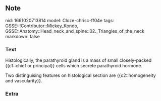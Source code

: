 ## Note
nid: 1661020713814
model: Cloze-chrisc-ff04e
tags: GSSE::!Contributor::Mickey_Kondo, GSSE::Anatomy::Head_neck_and_spine::02._Triangles_of_the_neck
markdown: false

### Text
Histologically, the parathyroid gland is a mass of small
closely-packed {{c1::chief or principal}} cells which secrete
parathyroid hormone.
<div>
  Two distinguising features on histological section are
  {{c2::homogeneity and vascularity}}.
</div>

### Extra


